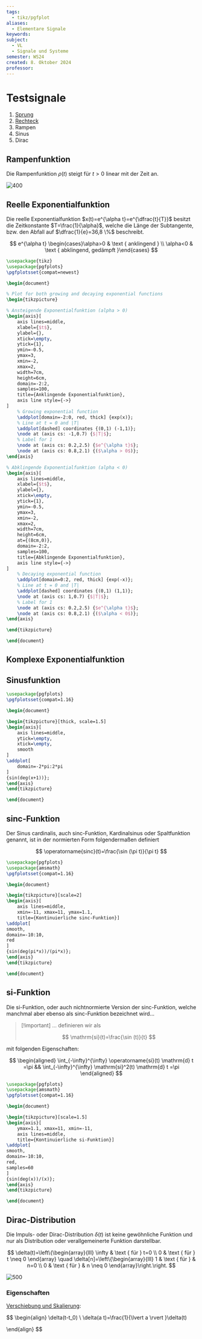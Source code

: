 ```yaml
---
tags:
  - tikz/pgfplot
aliases:
  - Elementare Signale
keywords: 
subject:
  - VL
  - Signale und Systeme
semester: WS24
created: 8. Oktober 2024
professor:
---
```

 

# Testsignale

1. [Sprung](Einheitssprungfunktion.md)
2. [Rechteck](Rechteckfunktion.md)
3. Rampen
4. Sinus
5. Dirac

## Rampenfunktion

Die Rampenfunktion $\rho(t)$ steigt für $t>0$ linear mit der Zeit an.

![400](assets/ramp_func.png)

## Reelle Exponentialfunktion

Die reelle Exponentialfunktion $x(t)=e^{\alpha t}=e^{\dfrac{t}{T}}$ besitzt die Zeitkonstante $T=\frac{1}{\alpha}$, welche die Länge der Subtangente, bzw. den Abfall auf $\dfrac{1}{e}=36,8 \%$ beschreibt.

$$
e^{\alpha t} \begin{cases}\alpha>0 & \text { anklingend } \\ \alpha<0 & \text { abklingend, gedämpft }\end{cases}
$$

```tikz
\usepackage{tikz}
\usepackage{pgfplots}
\pgfplotsset{compat=newest}

\begin{document}

% Plot for both growing and decaying exponential functions
\begin{tikzpicture}

% Ansteigende Exponentialfunktion (alpha > 0)
\begin{axis}[
    axis lines=middle,
    xlabel={$t$},
    ylabel={},
    xtick=\empty,
    ytick={1},
    ymin=-0.5,
    ymax=3,
    xmin=-2,
    xmax=2,
    width=7cm,
    height=6cm,
    domain=-2:2,
    samples=100,
    title={Anklingende Exponentialfunktion},
    axis line style={->}
]
    % Growing exponential function
    \addplot[domain=-2:0, red, thick] {exp(x)};
    % Line at t = 0 and |T|
    \addplot[dashed] coordinates {(0,1) (-1,1)};
    \node at (axis cs: -1,0.7) {$|T|$};
    % Label for 1
    \node at (axis cs: 0.2,2.5) {$e^{\alpha t}$};
    \node at (axis cs: 0.8,2.1) {($\alpha > 0$)};
\end{axis}

% Abklingende Exponentialfunktion (alpha < 0)
\begin{axis}[
    axis lines=middle,
    xlabel={$t$},
    ylabel={},
    xtick=\empty,
    ytick={1},
    ymin=-0.5,
    ymax=3,
    xmin=-2,
    xmax=2,
    width=7cm,
    height=6cm,
    at={(8cm,0)},
    domain=-2:2,
    samples=100,
    title={Abklingende Exponentialfunktion},
    axis line style={->}
]
    % Decaying exponential function
    \addplot[domain=0:2, red, thick] {exp(-x)};
    % Line at t = 0 and |T|
    \addplot[dashed] coordinates {(0,1) (1,1)};
    \node at (axis cs: 1,0.7) {$|T|$};
    % Label for 1
    \node at (axis cs: 0.2,2.5) {$e^{\alpha t}$};
    \node at (axis cs: 0.8,2.1) {($\alpha < 0$)};
\end{axis}

\end{tikzpicture}

\end{document}
```

## Komplexe Exponentialfunktion

## Sinusfunktion

```tikz
\usepackage{pgfplots}
\pgfplotsset{compat=1.16}

\begin{document}

\begin{tikzpicture}[thick, scale=1.5]
\begin{axis}[
    axis lines=middle,
    ytick=\empty,
    xtick=\empty,
    smooth
]
\addplot[
	domain=-2*pi:2*pi
]
{sin(deg(x+1))};
\end{axis}
\end{tikzpicture}

\end{document}
```

## sinc-Funktion

Der Sinus cardinalis, auch sinc-Funktion, Kardinalsinus oder Spaltfunktion genannt, ist in der normierten Form folgendermaßen definiert

$$
\operatorname{sinc}(t)=\frac{\sin (\pi t)}{\pi t}
$$

```tikz
\usepackage{pgfplots}
\usepackage{amsmath}
\pgfplotsset{compat=1.16}

\begin{document}

\begin{tikzpicture}[scale=2]
\begin{axis}[
    axis lines=middle,
    xmin=-11, xmax=11, ymax=1.1,
    title={Kontinuierliche sinc-Funktion}]
\addplot[
smooth,
domain=-10:10,
red
]
{sin(deg(pi*x))/(pi*x)};
\end{axis}
\end{tikzpicture}

\end{document}
```

## si-Funktion

Die si-Funktion, oder auch nichtnormierte Version der sinc-Funktion, welche manchmal aber ebenso als sinc-Funktion bezeichnet wird...
> [!important] ... definieren wir als
> 
> $$ \mathrm{si}(t)=\frac{\sin (t)}{t} $$
 
mit folgenden Eigenschaften:

$$
\begin{aligned}
\int_{-\infty}^{\infty} \operatorname{si}(t) \mathrm{d} t  =\pi && \int_{-\infty}^{\infty} \mathrm{si}^2(t) \mathrm{d} t =\pi
\end{aligned}
$$

```tikz
\usepackage{pgfplots}
\usepackage{amsmath}
\pgfplotsset{compat=1.16}

\begin{document}

\begin{tikzpicture}[scale=1.5]
\begin{axis}[
    ymax=1.1, xmax=11, xmin=-11,
    axis lines=middle,
    title={Kontinuierliche si-Funktion}]
\addplot[
smooth,
domain=-10:10,
red,
samples=60
]
{sin(deg(x))/(x)};
\end{axis}
\end{tikzpicture}

\end{document}
```

## Dirac-Distribution

Die Impuls- oder Dirac-Distribution $\delta(t)$ ist keine gewöhnliche Funktion und nur als Distribution oder verallgemeinerte Funktion darstellbar.

$$
\delta(t)=\left\{\begin{array}{lll}
\infty & \text { für } t=0 \\
0 & \text { für } t \neq 0
\end{array} \quad \delta[n]=\left\{\begin{array}{lll}
1 & \text { für } & n=0 \\
0 & \text { für } & n \neq 0
\end{array}\right.\right.
$$


![500](assets/dirac_func.png)

### Eigenschaften

[Verschiebung und Skalierung](Elementare%20Operationen%20auf%20Signalen.md):

$$ 
\begin{align}
\delta(t-t_0) \\
\delta(a t)=\frac{1}{\lvert a \rvert }\delta(t)

\end{align}
$$

